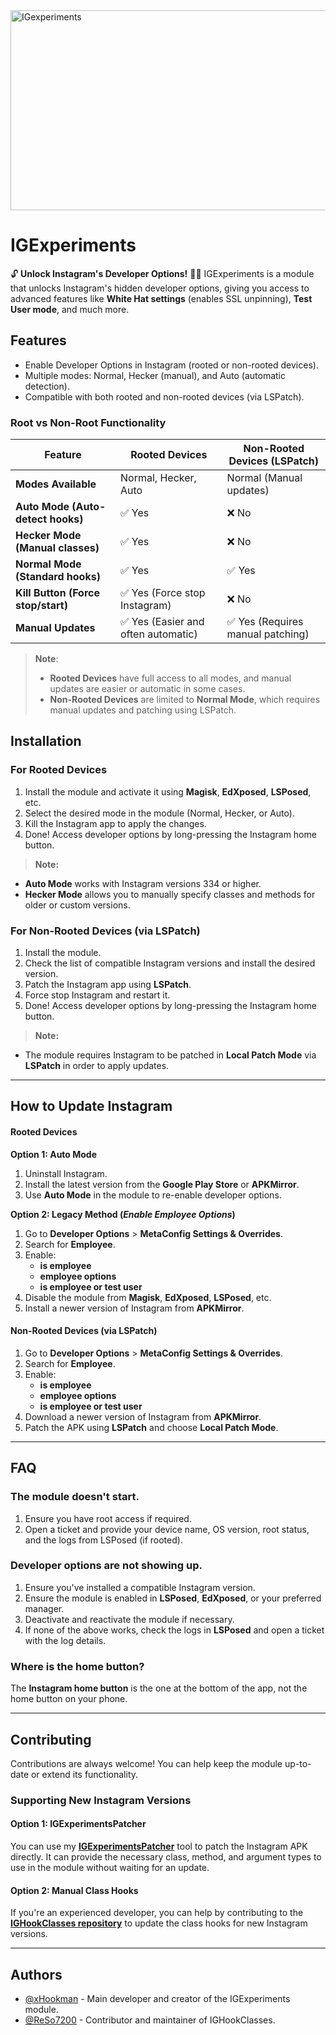 <img src="https://socialify.git.ci/xHookman/IGexperiments/image?description=1&font=Source%20Code%20Pro&language=1&name=1&pattern=Solid&pulls=1&stargazers=1&theme=Light" alt="IGexperiments" width="640" height="320" />

# IGExperiments

🔓 **Unlock Instagram's Developer Options!** 🚀✨
IGExperiments is a module that unlocks Instagram's hidden developer options, giving you access to advanced features like **White Hat settings** (enables SSL unpinning), **Test User mode**, and much more.

## Features

- Enable Developer Options in Instagram (rooted or non-rooted devices).
- Multiple modes: Normal, Hecker (manual), and Auto (automatic detection).
- Compatible with both rooted and non-rooted devices (via LSPatch).

### Root vs Non-Root Functionality

| Feature                          | Rooted Devices                      | Non-Rooted Devices (LSPatch)     |
|-----------------------------------|-------------------------------------|----------------------------------|
| **Modes Available**               | Normal, Hecker, Auto                | Normal (Manual updates)          |
| **Auto Mode (Auto-detect hooks)** | ✅ Yes                              | ❌ No                             |
| **Hecker Mode (Manual classes)**  | ✅ Yes                              | ❌ No                             |
| **Normal Mode (Standard hooks)**  | ✅ Yes                              | ✅ Yes                            |
| **Kill Button (Force stop/start)**| ✅ Yes (Force stop Instagram)       | ❌ No                             |
| **Manual Updates**                | ✅ Yes (Easier and often automatic) | ✅ Yes (Requires manual patching) |

> **Note**:  
> - **Rooted Devices** have full access to all modes, and manual updates are easier or automatic in some cases.  
> - **Non-Rooted Devices** are limited to **Normal Mode**, which requires manual updates and patching using LSPatch.


## Installation

### For Rooted Devices

1. Install the module and activate it using **Magisk**, **EdXposed**, **LSPosed**, etc.
2. Select the desired mode in the module (Normal, Hecker, or Auto).
3. Kill the Instagram app to apply the changes.
4. Done! Access developer options by long-pressing the Instagram home button.

> **Note:**  
- **Auto Mode** works with Instagram versions 334 or higher.  
- **Hecker Mode** allows you to manually specify classes and methods for older or custom versions.

### For Non-Rooted Devices (via LSPatch)

1. Install the module.
2. Check the list of compatible Instagram versions and install the desired version.
3. Patch the Instagram app using **LSPatch**.
4. Force stop Instagram and restart it.
5. Done! Access developer options by long-pressing the Instagram home button.

> **Note:**  
- The module requires Instagram to be patched in **Local Patch Mode** via **LSPatch** in order to apply updates.

---

## How to Update Instagram

#### Rooted Devices

**Option 1: Auto Mode**

1. Uninstall Instagram.
2. Install the latest version from the **Google Play Store** or **APKMirror**.
3. Use **Auto Mode** in the module to re-enable developer options.

**Option 2: Legacy Method (_Enable Employee Options_)**

1. Go to **Developer Options** > **MetaConfig Settings & Overrides**.
2. Search for **Employee**.
3. Enable:
   - **is employee**
   - **employee options**
   - **is employee or test user**
4. Disable the module from **Magisk**, **EdXposed**, **LSPosed**, etc.
5. Install a newer version of Instagram from **APKMirror**.

#### Non-Rooted Devices (via LSPatch)

1. Go to **Developer Options** > **MetaConfig Settings & Overrides**.
2. Search for **Employee**.
3. Enable:
   - **is employee**
   - **employee options**
   - **is employee or test user**
4. Download a newer version of Instagram from **APKMirror**.
5. Patch the APK using **LSPatch** and choose **Local Patch Mode**.

---

## FAQ

### The module doesn't start.

1. Ensure you have root access if required.
2. Open a ticket and provide your device name, OS version, root status, and the logs from LSPosed (if rooted).

### Developer options are not showing up.

1. Ensure you've installed a compatible Instagram version.
2. Ensure the module is enabled in **LSPosed**, **EdXposed**, or your preferred manager.
3. Deactivate and reactivate the module if necessary.
4. If none of the above works, check the logs in **LSPosed** and open a ticket with the log details.

### Where is the home button?

The **Instagram home button** is the one at the bottom of the app, not the home button on your phone.

---

## Contributing

Contributions are always welcome! You can help keep the module up-to-date or extend its functionality.

### Supporting New Instagram Versions

#### Option 1: IGExperimentsPatcher

You can use my [**IGExperimentsPatcher**](https://github.com/xHookman/IGExperimentsPatcher) tool to patch the Instagram APK directly. It can provide the necessary class, method, and argument types to use in the module without waiting for an update.

#### Option 2: Manual Class Hooks

If you're an experienced developer, you can help by contributing to the [**IGHookClasses repository**](https://github.com/ReSo7200/IGExperimentsHooksUpdates) to update the class hooks for new Instagram versions.

---

## Authors

- [@xHookman](https://github.com/xHookman) - Main developer and creator of the IGExperiments module.
- [@ReSo7200](https://github.com/ReSo7200) - Contributor and maintainer of IGHookClasses.
